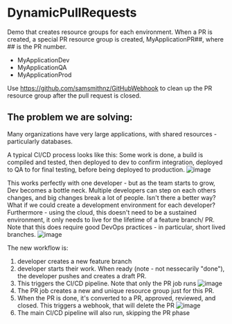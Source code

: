 # DynamicPullRequests

Demo that creates resource groups for each environment. When a PR is created, a special PR resource group is created, MyApplicationPR##, where ## is the PR number.

- MyApplicationDev
- MyApplicationQA
- MyApplicationProd

Use https://github.com/samsmithnz/GitHubWebhook to clean up the PR resource group after the pull request is closed.

## The problem we are solving:

Many organizations have very large applications, with shared resources - particularly databases. 

A typical CI/CD process looks like this: Some work is done, a build is compiled and tested, then deployed to dev to confirm integration, deployed to QA to for final testing, before being deployed to production.
![image](https://user-images.githubusercontent.com/8389039/134181358-6c59701d-782c-4cf5-843b-9de5ec1807a5.png)

This works perfectly with one developer - but as the team starts to grow, Dev becomes a bottle neck. Multiple developers can step on each others changes, and big changes break a lot of people. Isn't there a better way? What if we could create a development environment for each developer? Furthermore - using the cloud, this doesn't need to be a sustained environment, it only needs to live for the lifetime of a feature branch/ PR. Note that this does require good DevOps practices - in particular, short lived branches. 
![image](https://user-images.githubusercontent.com/8389039/134181964-da86df40-a0c5-4603-a75e-bc4ab571ea89.png)

The new workflow is: 
1. developer creates a new feature branch
2. developer starts their work. When ready (note - not nessecarily "done"), the developer pushes and creates a draft PR. 
3. This triggers the CI/CD pipeline. Note that only the PR job runs
   ![image](https://user-images.githubusercontent.com/8389039/134182299-e26a2585-d00d-4ceb-97bb-f11d60b2708d.png)
4. The PR job creates a new and unique resource group just for this PR.
5. When the PR is done, it's converted to a PR, approved, reviewed, and closed. This triggers a webhook, that will delete the PR
   ![image](https://user-images.githubusercontent.com/8389039/134184428-13b9e62b-db5a-4a59-89f7-34055fc250b2.png)
6. The main CI/CD pipeline will also run, skipping the PR phase 






